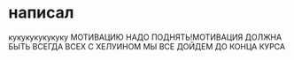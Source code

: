 # написал
кукукукукукуку
МОТИВАЦИЮ НАДО ПОДНЯТЬ!МОТИВАЦИЯ ДОЛЖНА БЫТЬ ВСЕГДА
ВСЕХ С ХЕЛУИНОМ
МЫ ВСЕ ДОЙДЕМ ДО КОНЦА КУРСА